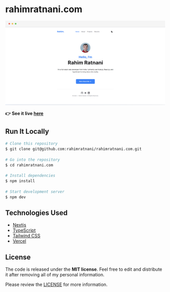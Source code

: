 # rahimratnani.com

![Screenshot](screenshot.jpg)

**:point_right: See it live [here](https://rahimratnani.com)**

## Run It Locally

```bash
# Clone this repository
$ git clone git@github.com:rahimratnani/rahimratnani.com.git

# Go into the repository
$ cd rahimratnani.com

# Install dependencies
$ npm install

# Start development server
$ npm dev
```

## Technologies Used

- [Nextjs](https://nextjs.org/)
- [TypeScript](https://www.typescriptlang.org/)
- [Tailwind CSS](https://tailwindcss.com/)
- [Vercel](https://vercel.com/)

## License

The code is released under the **MIT license**. Feel free to edit and distribute it after removing all of my personal information.

Please review the [LICENSE](https://github.com/rahimratnani/rahimratnani.com/blob/main/LICENSE) for more information.
